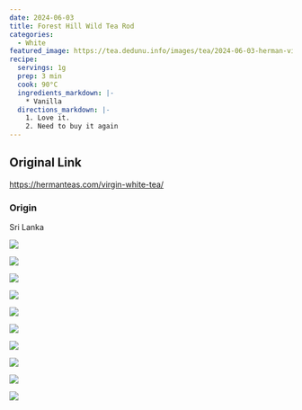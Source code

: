 ```yaml
---
date: 2024-06-03
title: Forest Hill Wild Tea Rod
categories:
  - White
featured_image: https://tea.dedunu.info/images/tea/2024-06-03-herman-virgin-white-tea-1.jpeg
recipe:
  servings: 1g
  prep: 3 min
  cook: 90°C
  ingredients_markdown: |-
    * Vanilla
  directions_markdown: |-
    1. Love it.
    2. Need to buy it again
---
```


## Original Link

<https://hermanteas.com/virgin-white-tea/>

### Origin

Sri Lanka

![](https://tea.dedunu.info/images/tea/2024-06-03-herman-virgin-white-tea-2.jpeg)

![](https://tea.dedunu.info/images/tea/2024-06-03-herman-virgin-white-tea-3.jpeg)

![](https://tea.dedunu.info/images/tea/2024-06-03-herman-virgin-white-tea-4.jpeg)

![](https://tea.dedunu.info/images/tea/2024-06-03-herman-virgin-white-tea-5.jpeg)

![](https://tea.dedunu.info/images/tea/2024-06-03-herman-virgin-white-tea-6.jpeg)

![](https://tea.dedunu.info/images/tea/2024-06-03-herman-virgin-white-tea-7.jpeg)

![](https://tea.dedunu.info/images/tea/2024-06-03-herman-virgin-white-tea-8.jpeg)

![](https://tea.dedunu.info/images/tea/2024-06-03-herman-virgin-white-tea-9.jpeg)

![](https://tea.dedunu.info/images/tea/2024-06-03-herman-virgin-white-tea-10.jpeg)

![](https://tea.dedunu.info/images/tea/2024-06-03-herman-virgin-white-tea-11.jpeg)
